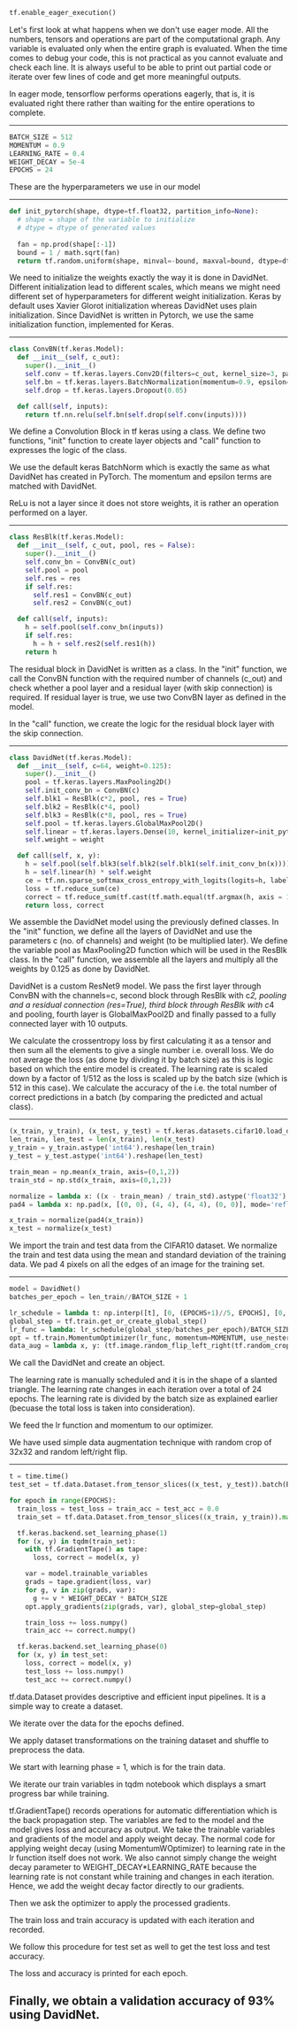 ```python
tf.enable_eager_execution()
```
Let's first look at what happens when we don't use eager mode. All the numbers, tensors and operations are part of the computational graph. Any variable is evaluated only when the entire graph is evaluated. When the time comes to debug your code, this is not practical as you cannot evaluate and check each line. It is always useful to be able to print out partial code or iterate over few lines of code and get more meaningful outputs.

In eager mode, tensorflow performs operations eagerly, that is, it is evaluated right there rather than waiting for the entire operations to complete.

---
```python
BATCH_SIZE = 512
MOMENTUM = 0.9
LEARNING_RATE = 0.4
WEIGHT_DECAY = 5e-4
EPOCHS = 24
```
These are the hyperparameters we use in our model

---

```python
def init_pytorch(shape, dtype=tf.float32, partition_info=None):
  # shape = shape of the variable to initialize
  # dtype = dtype of generated values
  
  fan = np.prod(shape[:-1])
  bound = 1 / math.sqrt(fan)
  return tf.random.uniform(shape, minval=-bound, maxval=bound, dtype=dtype)
```
We need to initialize the weights exactly the way it is done in DavidNet. Different initialization lead to different scales, which means we might need different set of hyperparameters for different weight initialization. Keras by default uses Xavier Glorot initialization whereas DavidNet uses plain initialization. Since DavidNet is written in Pytorch, we use the same initialization function, implemented for Keras.

---
```python
class ConvBN(tf.keras.Model):
  def __init__(self, c_out):
    super().__init__()
    self.conv = tf.keras.layers.Conv2D(filters=c_out, kernel_size=3, padding="SAME", kernel_initializer=init_pytorch, use_bias=False)
    self.bn = tf.keras.layers.BatchNormalization(momentum=0.9, epsilon=1e-5)-
    self.drop = tf.keras.layers.Dropout(0.05)

  def call(self, inputs):
    return tf.nn.relu(self.bn(self.drop(self.conv(inputs))))
 ```
 We define a Convolution Block in tf keras using a class. We define two functions, "init" function to create layer objects and "call" function to expresses the logic of the class.

We use the default keras BatchNorm which is exactly the same as what DavidNet has created in PyTorch. The momentum and epsilon terms are matched with DavidNet.

ReLu is not a layer since it does not store weights, it is rather an operation performed on a layer.

---
```python
class ResBlk(tf.keras.Model):
  def __init__(self, c_out, pool, res = False):
    super().__init__()
    self.conv_bn = ConvBN(c_out)
    self.pool = pool
    self.res = res
    if self.res:
      self.res1 = ConvBN(c_out)
      self.res2 = ConvBN(c_out)

  def call(self, inputs):
    h = self.pool(self.conv_bn(inputs))
    if self.res:
      h = h + self.res2(self.res1(h))
    return h
 ```
 The residual block in DavidNet is written as a class. In the "init" function, we call the ConvBN function with the required number of channels (c_out) and check whether a pool layer and a residual layer (with skip connection) is required. If residual layer is true, we use two ConvBN layer as defined in the model.

In the "call" function, we create the logic for the residual block layer with the skip connection.

---
```python
class DavidNet(tf.keras.Model):
  def __init__(self, c=64, weight=0.125):
    super().__init__()
    pool = tf.keras.layers.MaxPooling2D()
    self.init_conv_bn = ConvBN(c)
    self.blk1 = ResBlk(c*2, pool, res = True)
    self.blk2 = ResBlk(c*4, pool)
    self.blk3 = ResBlk(c*8, pool, res = True)
    self.pool = tf.keras.layers.GlobalMaxPool2D()
    self.linear = tf.keras.layers.Dense(10, kernel_initializer=init_pytorch, use_bias=False)
    self.weight = weight

  def call(self, x, y):
    h = self.pool(self.blk3(self.blk2(self.blk1(self.init_conv_bn(x)))))
    h = self.linear(h) * self.weight
    ce = tf.nn.sparse_softmax_cross_entropy_with_logits(logits=h, labels=y)
    loss = tf.reduce_sum(ce)
    correct = tf.reduce_sum(tf.cast(tf.math.equal(tf.argmax(h, axis = 1), y), tf.float32))
    return loss, correct
 ```
 We assemble the DavidNet model using the previously defined classes. In the "init" function, we define all the layers of DavidNet and use the parameters c (no. of channels) and weight (to be multiplied later). We define the variable pool as MaxPooling2D function which will be used in the ResBlk class. In the "call" function, we assemble all the layers and multiply all the weights by 0.125 as done by DavidNet.

DavidNet is a custom ResNet9 model. We pass the first layer through ConvBN with the channels=c, second block through ResBlk with c*2, pooling and a residual connection (res=True), third block through ResBlk with c*4 and pooling, fourth layer is GlobalMaxPool2D and finally passed to a fully connected layer with 10 outputs.

We calculate the crossentropy loss by first calculating it as a tensor and then sum all the elements to give a single number i.e. overall loss. We do not average the loss (as done by dividing it by batch size) as this is logic based on which the entire model is created. The learning rate is scaled down by a factor of 1/512 as the loss is scaled up by the batch size (which is 512 in this case). We calculate the accuracy of the i.e. the total number of correct predictions in a batch (by comparing the predicted and actual class).
    
 ---   
 ```python
 (x_train, y_train), (x_test, y_test) = tf.keras.datasets.cifar10.load_data()
len_train, len_test = len(x_train), len(x_test)
y_train = y_train.astype('int64').reshape(len_train)
y_test = y_test.astype('int64').reshape(len_test)

train_mean = np.mean(x_train, axis=(0,1,2))
train_std = np.std(x_train, axis=(0,1,2))

normalize = lambda x: ((x - train_mean) / train_std).astype('float32') # todo: check here
pad4 = lambda x: np.pad(x, [(0, 0), (4, 4), (4, 4), (0, 0)], mode='reflect')

x_train = normalize(pad4(x_train))
x_test = normalize(x_test)
```
We import the train and test data from the CIFAR10 dataset. We normalize the train and test data using the mean and standard deviation of the training data. We pad 4 pixels on all the edges of an image for the training set.

---
```python
model = DavidNet()
batches_per_epoch = len_train//BATCH_SIZE + 1

lr_schedule = lambda t: np.interp([t], [0, (EPOCHS+1)//5, EPOCHS], [0, LEARNING_RATE, 0])[0]
global_step = tf.train.get_or_create_global_step()
lr_func = lambda: lr_schedule(global_step/batches_per_epoch)/BATCH_SIZE
opt = tf.train.MomentumOptimizer(lr_func, momentum=MOMENTUM, use_nesterov=True)
data_aug = lambda x, y: (tf.image.random_flip_left_right(tf.random_crop(x, [32, 32, 3])), y)
```
We call the DavidNet and create an object.

The learning rate is manually scheduled and it is in the shape of a slanted triangle. The learning rate changes in each iteration over a total of 24 epochs. The learning rate is divided by the batch size as explained earlier (becuase the total loss is taken into consideration).

We feed the lr function and momentum to our optimizer.

We have used simple data augmentation technique with random crop of 32x32 and random left/right flip.

---
```python
t = time.time()
test_set = tf.data.Dataset.from_tensor_slices((x_test, y_test)).batch(BATCH_SIZE)

for epoch in range(EPOCHS):
  train_loss = test_loss = train_acc = test_acc = 0.0
  train_set = tf.data.Dataset.from_tensor_slices((x_train, y_train)).map(data_aug).shuffle(len_train).batch(BATCH_SIZE).prefetch(1)

  tf.keras.backend.set_learning_phase(1)
  for (x, y) in tqdm(train_set):
    with tf.GradientTape() as tape:
      loss, correct = model(x, y)

    var = model.trainable_variables
    grads = tape.gradient(loss, var)
    for g, v in zip(grads, var):
      g += v * WEIGHT_DECAY * BATCH_SIZE
    opt.apply_gradients(zip(grads, var), global_step=global_step)

    train_loss += loss.numpy()
    train_acc += correct.numpy()

  tf.keras.backend.set_learning_phase(0)
  for (x, y) in test_set:
    loss, correct = model(x, y)
    test_loss += loss.numpy()
    test_acc += correct.numpy()
 ```
 tf.data.Dataset provides descriptive and efficient input pipelines. It is a simple way to create a dataset.

We iterate over the data for the epochs defined.

We apply dataset transformations on the training dataset and shuffle to preprocess the data.

We start with learning phase = 1, which is for the train data.

We iterate our train variables in tqdm notebook which displays a smart progress bar while training.

tf.GradientTape() records operations for automatic differentiation which is the back propagation step. The variables are fed to the model and the model gives loss and accuracy as output. We take the trainable variables and gradients of the model and apply weight decay. The normal code for applying weight decay (using MomentumWOptimizer) to learning rate in the lr function itself does not work. We also cannot simply change the weight decay parameter to WEIGHT_DECAY*LEARNING_RATE because the learning rate is not constant while training and changes in each iteration. Hence, we add the weight decay factor directly to our gradients.

Then we ask the optimizer to apply the processed gradients.

The train loss and train accuracy is updated with each iteration and recorded.

We follow this procedure for test set as well to get the test loss and test accuracy.

The loss and accuracy is printed for each epoch.

## Finally, we obtain a validation accuracy of 93% using DavidNet.
